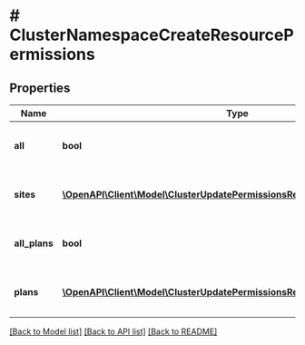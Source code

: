 # # ClusterNamespaceCreateResourcePermissions

## Properties

Name | Type | Description | Notes
------------ | ------------- | ------------- | -------------
**all** | **bool** | Pass true to allow access to all groups | [optional]
**sites** | [**\OpenAPI\Client\Model\ClusterUpdatePermissionsResourcePermissionsSites[]**](ClusterUpdatePermissionsResourcePermissionsSites.md) | Array of groups that are allowed access | [optional]
**all_plans** | **bool** | Pass true to allow access to all plans | [optional]
**plans** | [**\OpenAPI\Client\Model\ClusterUpdatePermissionsResourcePermissionsSites[]**](ClusterUpdatePermissionsResourcePermissionsSites.md) | Array of plans that are allowed access | [optional]

[[Back to Model list]](../../README.md#models) [[Back to API list]](../../README.md#endpoints) [[Back to README]](../../README.md)
